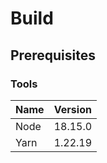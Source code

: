 # Build
## Prerequisites
### Tools
| Name | Version |
|------|---------|
| Node | 18.15.0 |
| Yarn | 1.22.19 |
